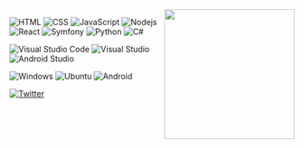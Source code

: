 <img align='right' src="https://c.tenor.com/oMhNtk2VwdcAAAAM/yellow-blob.gif" width="230" />

<p>
<img alt="HTML" src="https://img.shields.io/badge/-HTML-45b8d8?style=flat-square&logo=html5" />
<img alt="CSS" src="https://img.shields.io/badge/-CSS-45b8d8?style=flat-square&logo=css3&logoColor=blue" />
<img alt="JavaScript" src="https://img.shields.io/badge/-Javascript-f0db4f?style=flat-square&logo=javascript&logoColor=black" />
<img alt="Nodejs" src="https://img.shields.io/badge/-Nodejs-43853d?style=flat-square&logo=Node.js&logoColor=white" />
<img alt="React" src="https://img.shields.io/badge/-React-45b8d8?style=flat-square&logo=react&logoColor=white" />
<img alt="Symfony" src="https://img.shields.io/badge/-Symfony-45b8d8?style=flat-square&logo=symfony" />
<img alt="Python" src="https://img.shields.io/badge/-Python-f0db4f?style=flat-square&logo=python" />
<img alt="C#" src="https://img.shields.io/badge/-CSharp-823085?style=flat-square&logo=csharp" />
</p>

<p>
<img alt="Visual Studio Code" src="https://img.shields.io/badge/-Visual Studio Code-45b8d8?style=flat-square&logo=visualstudiocode" />
<img alt="Visual Studio" src="https://img.shields.io/badge/-Visual Studio-823085?style=flat-square&logo=visualstudio" />
<img alt="Android Studio" src="https://img.shields.io/badge/-Android Studio-43853d?style=flat-square&logo=androidstudio" />
</p>

<p>
<img alt="Windows" src="https://img.shields.io/badge/-Windows-45b8d8?style=flat-square&logo=windows" />
<img alt="Ubuntu" src="https://img.shields.io/badge/-Ubuntu-823085?style=flat-square&logo=ubuntu" />
<img alt="Android" src="https://img.shields.io/badge/-Android-43853d?style=flat-square&logo=android" />
</p>

<a href="https://twitter.com/ValouNatsuki" target="_blank"><img alt="Twitter" src="https://img.shields.io/badge/@valounatsuki-%231DA1F2.svg?&style=for-the-badge&logo=twitter&logoColor=white" /></a>
